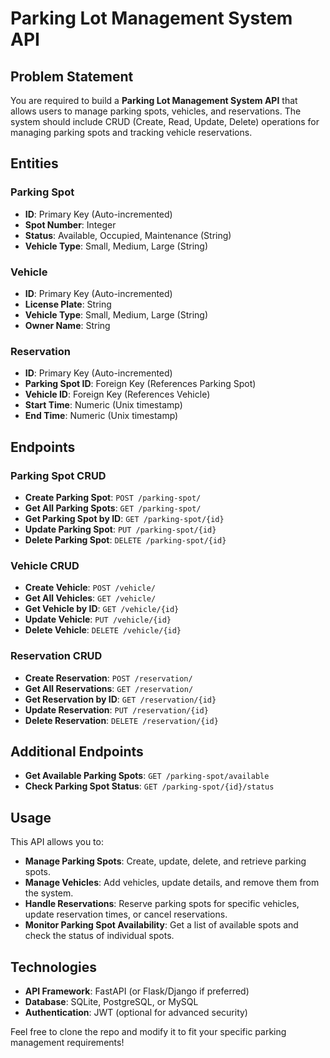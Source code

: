 # Parking Lot Management System API

## Problem Statement

You are required to build a **Parking Lot Management System API** that allows users to manage parking spots, vehicles, and reservations. The system should include CRUD (Create, Read, Update, Delete) operations for managing parking spots and tracking vehicle reservations.

## Entities

### Parking Spot

- **ID**: Primary Key (Auto-incremented)
- **Spot Number**: Integer
- **Status**: Available, Occupied, Maintenance (String)
- **Vehicle Type**: Small, Medium, Large (String)

### Vehicle

- **ID**: Primary Key (Auto-incremented)
- **License Plate**: String
- **Vehicle Type**: Small, Medium, Large (String)
- **Owner Name**: String

### Reservation

- **ID**: Primary Key (Auto-incremented)
- **Parking Spot ID**: Foreign Key (References Parking Spot)
- **Vehicle ID**: Foreign Key (References Vehicle)
- **Start Time**: Numeric (Unix timestamp)
- **End Time**: Numeric (Unix timestamp)

## Endpoints

### Parking Spot CRUD

- **Create Parking Spot**: `POST /parking-spot/`
- **Get All Parking Spots**: `GET /parking-spot/`
- **Get Parking Spot by ID**: `GET /parking-spot/{id}`
- **Update Parking Spot**: `PUT /parking-spot/{id}`
- **Delete Parking Spot**: `DELETE /parking-spot/{id}`

### Vehicle CRUD

- **Create Vehicle**: `POST /vehicle/`
- **Get All Vehicles**: `GET /vehicle/`
- **Get Vehicle by ID**: `GET /vehicle/{id}`
- **Update Vehicle**: `PUT /vehicle/{id}`
- **Delete Vehicle**: `DELETE /vehicle/{id}`

### Reservation CRUD

- **Create Reservation**: `POST /reservation/`
- **Get All Reservations**: `GET /reservation/`
- **Get Reservation by ID**: `GET /reservation/{id}`
- **Update Reservation**: `PUT /reservation/{id}`
- **Delete Reservation**: `DELETE /reservation/{id}`

## Additional Endpoints

- **Get Available Parking Spots**: `GET /parking-spot/available`
- **Check Parking Spot Status**: `GET /parking-spot/{id}/status`

## Usage

This API allows you to:
- **Manage Parking Spots**: Create, update, delete, and retrieve parking spots.
- **Manage Vehicles**: Add vehicles, update details, and remove them from the system.
- **Handle Reservations**: Reserve parking spots for specific vehicles, update reservation times, or cancel reservations.
- **Monitor Parking Spot Availability**: Get a list of available spots and check the status of individual spots.

## Technologies

- **API Framework**: FastAPI (or Flask/Django if preferred)
- **Database**: SQLite, PostgreSQL, or MySQL
- **Authentication**: JWT (optional for advanced security)

Feel free to clone the repo and modify it to fit your specific parking management requirements!
